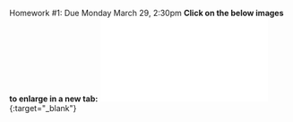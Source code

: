 Homework #1: Due Monday March 29, 2:30pm
**Click on the below images to enlarge in a new tab:**
[![HW1](images/Ph174-HW1.pdf)](images/Ph174-HW1.pdf){:target="_blank"}